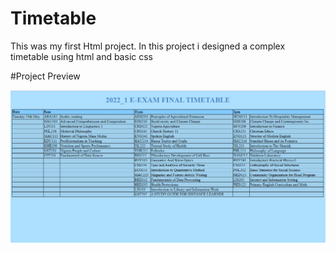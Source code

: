 # Timetable

This was my first Html project.
In this project i designed a complex timetable using html and basic css

#Project Preview

<p>
	<img src="Capture.PNG">
</p>
